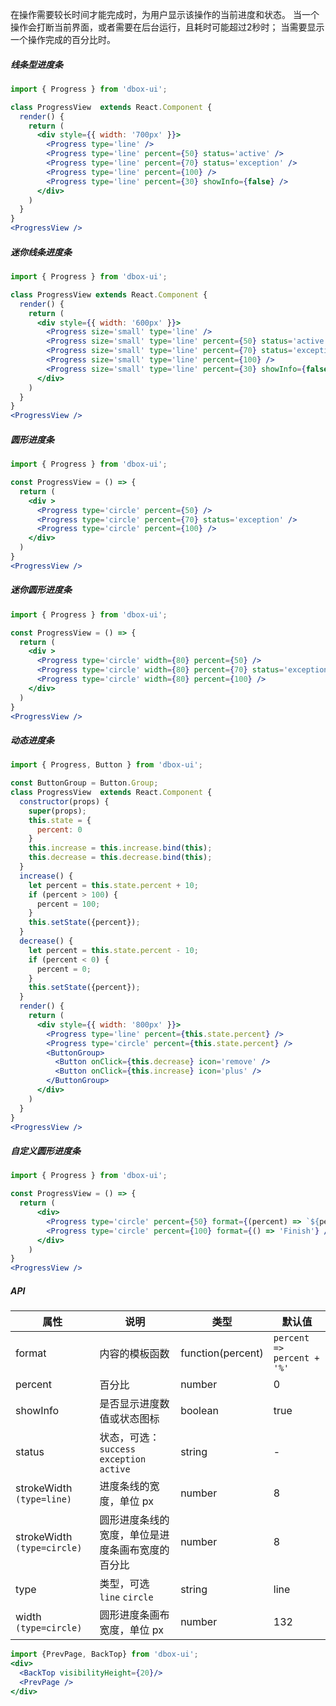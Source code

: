 
在操作需要较长时间才能完成时，为用户显示该操作的当前进度和状态。
当一个操作会打断当前界面，或者需要在后台运行，且耗时可能超过2秒时；
当需要显示一个操作完成的百分比时。


##### **线条型进度条**
```jsx
import { Progress } from 'dbox-ui';

class ProgressView  extends React.Component {
  render() {
    return (
      <div style={{ width: '700px' }}>
        <Progress type='line' />
        <Progress type='line' percent={50} status='active' />
        <Progress type='line' percent={70} status='exception' />
        <Progress type='line' percent={100} />
        <Progress type='line' percent={30} showInfo={false} />
      </div>
    )
  }
}
<ProgressView />
```

##### **迷你线条进度条**
```jsx
import { Progress } from 'dbox-ui';

class ProgressView extends React.Component {
  render() {
    return (
      <div style={{ width: '600px' }}>
        <Progress size='small' type='line' />
        <Progress size='small' type='line' percent={50} status='active' />
        <Progress size='small' type='line' percent={70} status='exception' />
        <Progress size='small' type='line' percent={100} />
        <Progress size='small' type='line' percent={30} showInfo={false} />
      </div>
    )
  }
}
<ProgressView />
```

##### **圆形进度条**
```jsx
import { Progress } from 'dbox-ui';

const ProgressView = () => {
  return (
    <div >
      <Progress type='circle' percent={50} />
      <Progress type='circle' percent={70} status='exception' />
      <Progress type='circle' percent={100} />
    </div>
  )
}
<ProgressView />
```

##### **迷你圆形进度条**
```jsx
import { Progress } from 'dbox-ui';

const ProgressView = () => {
  return (
    <div >
      <Progress type='circle' width={80} percent={50} />
      <Progress type='circle' width={80} percent={70} status='exception' />
      <Progress type='circle' width={80} percent={100} />
    </div>
  )
}
<ProgressView />
```

##### **动态进度条**
```jsx
import { Progress, Button } from 'dbox-ui';

const ButtonGroup = Button.Group;
class ProgressView  extends React.Component {
  constructor(props) {
    super(props);
    this.state = {
      percent: 0
    }
    this.increase = this.increase.bind(this);
    this.decrease = this.decrease.bind(this);
  }
  increase() {
    let percent = this.state.percent + 10;
    if (percent > 100) {
      percent = 100;
    }
    this.setState({percent});
  }
  decrease() {
    let percent = this.state.percent - 10;
    if (percent < 0) {
      percent = 0;
    }
    this.setState({percent});
  }
  render() {
    return (
      <div style={{ width: '800px' }}>
        <Progress type='line' percent={this.state.percent} />
        <Progress type='circle' percent={this.state.percent} />
        <ButtonGroup>
          <Button onClick={this.decrease} icon='remove' />
          <Button onClick={this.increase} icon='plus' />
        </ButtonGroup>
      </div>
    )
  }
}
<ProgressView />
```
##### **自定义圆形进度条**
```jsx
import { Progress } from 'dbox-ui';

const ProgressView = () => {
  return (
      <div>
        <Progress type='circle' percent={50} format={(percent) => `${percent}Day`} />
        <Progress type='circle' percent={100} format={() => 'Finish'} />
      </div>
    )
}
<ProgressView />
```

##### **API**

| 属性 | 说明 | 类型 | 默认值 |
| --- | --- | --- | --- |
| format | 内容的模板函数 | function(percent) | `percent => percent + '%'` |
| percent | 百分比 | number | 0 |
| showInfo | 是否显示进度数值或状态图标 | boolean | true |
| status | 状态，可选：`success` `exception` `active` | string | - |
| strokeWidth `(type=line)` | 进度条线的宽度，单位 px | number | 8 |
| strokeWidth `(type=circle)` | 圆形进度条线的宽度，单位是进度条画布宽度的百分比 | number | 8 |
| type | 类型，可选 `line` `circle` | string | line |
| width `(type=circle)` | 圆形进度条画布宽度，单位 px | number | 132 |
<style>.idoll-progress{margin:0 10px 10px 0}</style>

```jsx noeditor
import {PrevPage, BackTop} from 'dbox-ui';
<div>
  <BackTop visibilityHeight={20}/>
  <PrevPage />
</div>
```

